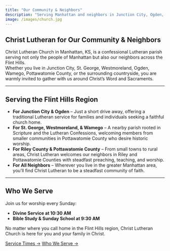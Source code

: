 ```yaml
---
title: "Our Community & Neighbors"
description: "Serving Manhattan and neighbors in Junction City, Ogden, St. George, Westmoreland, Wamego, and the Flint Hills with historic Lutheran worship."
image: /images/church.jpg
---
```


## Christ Lutheran for Our Community & Neighbors

Christ Lutheran Church in Manhattan, KS, is a confessional Lutheran parish serving not only the people of Manhattan but also our neighbors across the Flint Hills.  
Whether you live in Junction City, St. George, Westmoreland, Ogden, Wamego, Pottawatomie County, or the surrounding countryside, you are warmly invited to gather with us around Christ’s Word and Sacraments.

---

## Serving the Flint Hills Region

- **For Junction City & Ogden** – Just a short drive away, offering a traditional Lutheran service for families and individuals seeking a faithful church home.  
- **For St. George, Westmoreland, & Wamego** – A nearby parish rooted in Scripture and the Lutheran Confessions, welcoming members from smaller communities in Pottawatomie County who desire historic worship.  
- **For Riley County & Pottawatomie County** – From small towns to rural areas, Christ Lutheran welcomes our neighbors in Riley and Pottawatomie Counties with steadfast preaching, teaching, and worship.  
- **For All Neighbors** – Wherever you live in the greater Manhattan area, you’ll find Christ Lutheran to be a steadfast community of faith.  

---

## Who We Serve

Join us for worship every Sunday:

- **Divine Service at 10:30 AM**  
- **Bible Study & Sunday School at 9:30 AM**

No matter where you call home in the Flint Hills region, Christ Lutheran Church is here for you and your family in Christ.

[Service Times →](/service-times/)
[Who We Serve →](/who-we-serve/)
